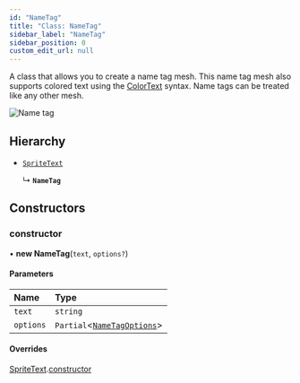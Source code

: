 ```yaml
---
id: "NameTag"
title: "Class: NameTag"
sidebar_label: "NameTag"
sidebar_position: 0
custom_edit_url: null
---
```


A class that allows you to create a name tag mesh. This name tag mesh also supports colored text
using the [ColorText](ColorText.md) syntax. Name tags can be treated like any other mesh.

![Name tag](/img/docs/nametag.png)

## Hierarchy

- [`SpriteText`](SpriteText.md)

  ↳ **`NameTag`**

## Constructors

### constructor

• **new NameTag**(`text`, `options?`)

#### Parameters

| Name | Type |
| :------ | :------ |
| `text` | `string` |
| `options` | `Partial`<[`NameTagOptions`](../modules.md#nametagoptions-120)\> |

#### Overrides

[SpriteText](SpriteText.md).[constructor](SpriteText.md#constructor-120)
